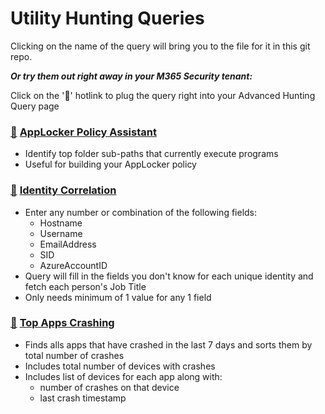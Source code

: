 # Utility Hunting Queries

Clicking on the name of the query will bring you to the file for it in this git repo.

***Or try them out right away in your M365 Security tenant:***

Click on the '🔎' hotlink to plug the query right into your Advanced Hunting Query page

### [🔎](https://security.microsoft.com/v2/advanced-hunting?query=H4sIAAAAAAAAA81YbW_bNhDm5wH7D9qHoA6Qxk22dEO2As2WdR2QLlnTYV8KFIokvyCS7Fpynezlv-_uuaNIyVQSe-s2CLZl8nj33HNHHsmhGZrInJvSZPQ7MyP6rs0E_xL6jU1OT0b9Y_quqHVK75EpqOca72P6F6PtxMzpOSMtCfVlZkFtc_qXk1xibjGWNVyT9MysmtEr2FvAZgwdMiImJFOSLGnUp-YTQspYc2pfUhujiwjvgiQKs0_vkXlDbWLjPcmwTrbK1hZAzHp_Uz_mGJngX7Wmdw7rE_TwL8suCe0EGFlPTH3iwV7DWenhTDCipJ7K47SktsJcKTvCdxtJtoYmM6nnqehidA4lI5iAU4lMCb9TcFEDZQJ57kvAUdlEs_Ywr-BVyDpHYU8jnT7Q2ojec_U6Jkmx-Baj2c5EW2p9y3q4YOnUi3DmIbYM2Ny6wvhrxEJytab_EfUtqW-EbEzBvlieQX9GrXNITQmn5N8IXsXAntN7BQv7nu1wtlkOl6QnBbpu_CbUVlNvZY6haYwoTIBwH3lTUOsJZeoSs8J_f2wu4VutMcypt0YPyxWwXQPL0LzU_JMs3TGH5on5WZFOwe3QvMJMY2QVsrFWuc_NU3Ok76ckO4LVVDX_gH_8ztyI1PuO5vXVQOQuvBXB6Wd2x6RTWk4QfcmnGD7skzTnUA7-Oas4w1548WQtc_B4hihOIfGMPkfm69aok2b-XjTZw3ID4nYGnjn_bN8xtft2XHsF5t0a8ELz_SfN9rbELj2M4nd8hyxxe6TPH_TJzA1iKTOuD3UNbDwbGd2gpaX7JBif3SNlnyHyY6Z-l5gfNcUh92aqneMP0RdiMdIYL7BOrnQmROYRYT2mteItsVTpfOV_j8C08CoVYkBtO-YXlbpoodpp5Hlu-dEIx3RP14wU3LOePrlHDZoDenY9VFItw-N2SeoxfWQMj3poHM5Izxir9-1_FIcUM3mJzLZVzVaDCjPLrjT_10gdmi83jpSM2SRSvyquKWnbPhoJKi5HZIr9T2Sekw8cCaufZ3x1B88rD8c27B7QOryZ5xLRMapCQetxDPwfg4N5y1Kqlvq5CMtvx8oXG7ISdXixVaL6KMy0bUWetX52-vBtx8_Tv8mPj5lr8o35Cjr_XbZ8y5szJyO34e-Qns34O9f98_arTZhbaf1T9068u_qAXVumXts9-vfUbisCS_LOxT_R8S6OT2C8kymwQ7u9Y821FSUcyc96q9SQPsJH6BQqu3RBIfGY42S6aHbnM-xvzhCfJcVPzimvUHEdqpWeZjIdFfcgtTywtg96Hgnt4AbwWWaB63WnRXe6GQGtzWW7N85w1rpt7LV3jD4y2SuGMnEdFefhk0CdXJe0VbJbT9v7YLfrcd6-AYLC87U7KpRLbY_6suF5sP6Fc-s-Le3KMWqtjf-sRrdmWI5eY8bMML-iwNnV3gLEzUzjbMgpxqnm57T3XuZKz-x8suOzfq73AOtZdKnn4bpnTkpeWZn2zN7D3JT9l4v9t8DL90cu-qMWg7K7KRucbd_DOC0idw4UbAtEaYxTzwEhuu_MuNfK00Sx1ibT-e702fuDq4A__r2EvYNIG2vOhwLRvYF8vx8ynlfOObXKblf0OqRdTaH5E9L9jWYQ-3Vr3jW3fbI-3R19Z_0UJwDuK_RmIsIdin-buIQVqRU-G3Z9HntcL5oML83dt2fdeTFtjbBx6MttXg-7ueyq_DuPmUGLpUrvMLJ7OXKr6Tr7uz0z5DV4kBsw9jfXbBOfZBV3GXalp3pXxx7Ol-WlgmQBH-WONOrU-e-a-0zhyd1vDtSP084NoFRP_7bxGeLuj_T3FT9SX1hTG0mfrkvzkta6Q3OEXVtIT7fGhPWE6pesQ918sexxbbZrl0jez0WK36SJ-fmajrui-LC73dKzk2k1lDt3h_gvzOAiDAIYAAA&timeRangeId=week) [AppLocker Policy Assistant](AppLockerPolicy.kusto)
- Identify top folder sub-paths that currently execute programs
- Useful for building your AppLocker policy

### [🔎](https://security.microsoft.com/v2/advanced-hunting?query=H4sIAAAAAAAAA6VVTW_TQBCdMxL_werJlgIVHEEcUppCUJUgnIgDqqo02aSunDiynUJRfzxv3q63dmq3BLTy7mR2Pt7MzkyO5VgCGchIJti_gR6CPpMxqDGoQKYS8ybEGUH6M_gxpGPHsRoTakxwO8B5gv0cnO-gz3Gv8i_lBbTV21xmssF5JQa70nfkZrIGL8HvmZQ4M0plssR-jbMAV-_W0CukB-4Op5F8j2tAz6Cf0voCK-dd4SViYDp1dIbbQPryG9ZUrg8kimUHq6WTU-wp7krqGljNIXONXx_wLYDfIkjADeWHHGFdIDfva1EreiNbUG_knYs3p8eU8dpcpERdRVu4_CxwJtgNMSX8jMN1CuqWng3QbpCtjPx7IktoR3M6J_q69MhlrcdXymSFZaAzhvTUZbbwtrb4lckNuE9b-sg85g7rgx2bqy1zp7xL2Cr4xuET3iPvfw1vr6C9xUpZMd2ebOWE1A3c-lv8lR2Lt8vHa0_XdW1dPacZ8y0VW3Rwdqd7FW99la5ecr70CpFXchG1NKdfiWXtvHfp2QgecN1AImE2h436u_O1VmX7sY-22n_L2l-yO0uX56XrwRJ1rxGtcHtLXwFO7Ymdr3bF9JNyOWXb8qT9M4P8pZ8tYaNro0ZdVKuaA_XuH2MeVW8ydF24Ocje4_c61MLAT7N-Y5b9T5Rt9dCN654z9Rffy86iM-RHJ9WoUYW2kuacZqF88q9Yr98jfrZXdrW8RP8ws_ZRKO8LIrzCv43WaOp4XRls66f2buk9Wxl_ADEwGPJIBwAA&timeRangeId=week) [Identity Correlation](IdentityCorrelation.kusto)
- Enter any number or combination of the following fields:
    - Hostname
    - Username
    - EmailAddress
    - SID
    - AzureAccountID
- Query will fill in the fields you don't know for each unique identity and fetch each person's Job Title
- Only needs minimum of 1 value for any 1 field

### [🔎](https://security.microsoft.com/v2/advanced-hunting?query=H4sIAAAAAAAAA6VVa2vbQBDcz4X-BxEokcGPpqWFFlwIbtMG0pISQz-UUvyQbMeKrFhyHKeP397Z0Z1svWJDMZLPe7uzu7Nz5450xJG-TGUmMVa3shJPlrLBeiZjrENJsPLxePQYYXeAlUaEMoElgmUBu-7HxmtIHw8IDvZCvNfE9WFfSQBMjRsQ6wY7CXdjeSpPUFF9TWviOrBEwB4wTnP4rOEGqylsCXZjeUukCVASWFeoqY0q1asjp_IAyxLRu-uWXGUdh1gF2E24o343zJ1W2pFPiLGeE3kmL-S5fDWVplx15DNWI1YW4_Hhnfq9lNfyyqzfw9dn1rFB_shfHrkJjNdtAblXmELqdYq-I8Ro1gFrU-5j9L0hzwH51Yx39PHkMje7D7Cn_aeT-E3Gp8zscSYzTktZULwItnd4BqhgIa6coIdGZeQZIgOsvph5O9KVv3gfl3TRxu97PMcZTqqva9hG1M22d1uPolVV14R1t9tz1Ke2b8x5luXsURU635BqUrQ8M3mPC6OPZq6afMR5hqT9JPTS-l05gs6UOVe-Y2YteSM_5Be4a0ITf8DfEXFP-D6kigb8LFfX8JjxvM35PWYFukoV5RjFKM-xqUoVPYFCuuxihVn4nJVzoFLsCS8yXaWDfWyVmU937GSqFDjk_bHmKQ3Jq70ZEuP9E7_H-LhQle5t8N0E88pxWU3KZxufKqU1alTZgt-ayA5O4Sg7e31YIvjURS1Zsz0T-c6v2OMS76quqxVv88SYY6oUvTMeStPcdpbe113e7Atzp7noU9V3YW68Mg_FSjTTPeKq2RySl-IdUDyd1r7tYcHubXx9_Y913QdKwpu0quc0wn0EW5lQfKfms8XfxbD44xyrVd3uw6-urJeh2kza9ZxaD_i_qfki3jnzmsxF_ot976usrI5LnvNdzP-p7RD1NcyJrKuxWnl1CqvTyj8EhP5NJgkAAA&timeRangeId=week) [Top Apps Crashing](TopAppsCrashing.kusto)
- Finds alls apps that have crashed in the last 7 days and sorts them by total number of crashes
- Includes total number of devices with crashes
- Includes list of devices for each app along with:
    - number of crashes on that device
    - last crash timestamp
